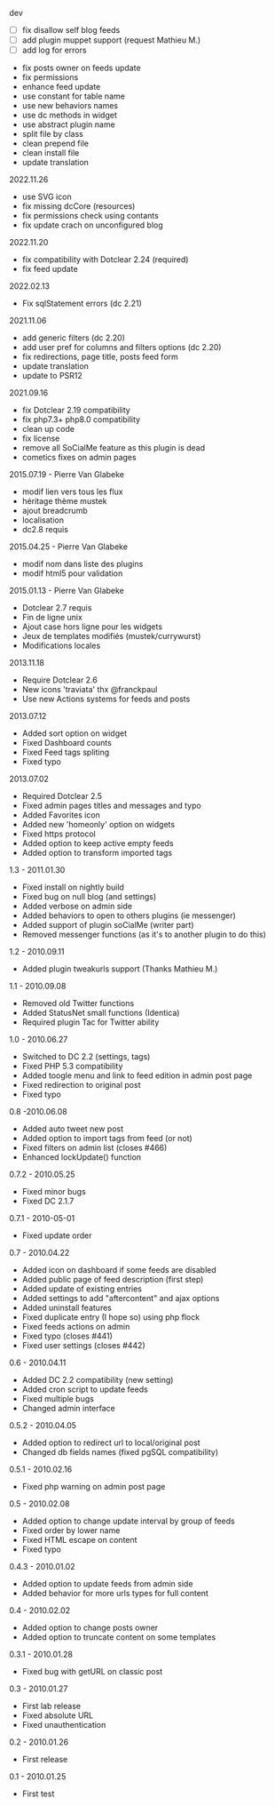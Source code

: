  dev
- [ ] fix disallow self blog feeds
- [ ] add plugin muppet support (request Mathieu M.)
- [ ] add log for errors

- fix posts owner on feeds update
- fix permissions 
- enhance feed update
- use constant for table name
- use new behaviors names
- use dc methods in widget
- use abstract plugin name
- split file by class
- clean prepend file
- clean install file
- update translation

2022.11.26
- use SVG icon
- fix missing dcCore (resources)
- fix permissions check using contants
- fix update crach on unconfigured blog

2022.11.20
- fix compatibility with Dotclear 2.24 (required)
- fix feed update

2022.02.13
- Fix sqlStatement errors (dc 2.21)

2021.11.06
- add generic filters (dc 2.20)
- add user pref for columns and filters options (dc 2.20)
- fix redirections, page title, posts feed form
- update translation
- update to PSR12

2021.09.16
- fix Dotclear 2.19 compatibility
- fix php7.3+ php8.0 compatibility
- clean up code
- fix license
- remove all SoCialMe feature as this plugin is dead
- cometics fixes on admin pages

2015.07.19 - Pierre Van Glabeke
- modif lien vers tous les flux
- héritage thème mustek
- ajout breadcrumb
- localisation
- dc2.8 requis

2015.04.25 - Pierre Van Glabeke
- modif nom dans liste des plugins
- modif html5 pour validation

2015.01.13 - Pierre Van Glabeke
- Dotclear 2.7 requis
- Fin de ligne unix
- Ajout case hors ligne pour les widgets
- Jeux de templates modifiés (mustek/currywurst)
- Modifications locales

2013.11.18
- Require Dotclear 2.6
- New icons 'traviata' thx @franckpaul
- Use new Actions systems for feeds and posts

2013.07.12
- Added sort option on widget
- Fixed Dashboard counts
- Fixed Feed tags spliting
- Fixed typo

2013.07.02
- Required Dotclear 2.5
- Fixed admin pages titles and messages and typo
- Added Favorites icon
- Added new 'homeonly' option on widgets
- Fixed https protocol
- Added option to keep active empty feeds
- Added option to transform imported tags

1.3 - 2011.01.30
- Fixed install on nightly build
- Fixed bug on null blog (and settings)
- Added verbose on admin side
- Added behaviors to open to others plugins (ie messenger)
- Added support of plugin soCialMe (writer part)
- Removed messenger functions (as it's to another plugin to do this)

1.2 - 2010.09.11
- Added plugin tweakurls support (Thanks Mathieu M.)

1.1 - 2010.09.08
- Removed old Twitter functions
- Added StatusNet small functions (Identica)
- Required plugin Tac for Twitter ability

1.0 - 2010.06.27
- Switched to DC 2.2 (settings, tags)
- Fixed PHP 5.3 compatibility
- Added toogle menu and link to feed edition in admin post page
- Fixed redirection to original post
- Fixed typo

0.8 -2010.06.08
- Added auto tweet new post
- Added option to import tags from feed (or not)
- Fixed filters on admin list (closes #466)
- Enhanced lockUpdate() function

0.7.2 - 2010.05.25
- Fixed minor bugs
- Fixed DC 2.1.7

0.7.1 - 2010-05-01
- Fixed update order

0.7 - 2010.04.22
- Added icon on dashboard if some feeds are disabled
- Added public page of feed description (first step)
- Added update of existing entries
- Added settings to add "aftercontent" and ajax options
- Added uninstall features
- Fixed duplicate entry (I hope so) using php flock
- Fixed feeds actions on admin
- Fixed typo (closes #441)
- Fixed user settings (closes #442)

0.6 - 2010.04.11
- Added DC 2.2 compatibility (new setting)
- Added cron script to update feeds
- Fixed multiple bugs
- Changed admin interface

0.5.2 - 2010.04.05
- Added option to redirect url to local/original post
- Changed db fields names (fixed pgSQL compatibility)

0.5.1 - 2010.02.16
- Fixed php warning on admin post page

0.5 - 2010.02.08
- Added option to change update interval by group of feeds
- Fixed order by lower name
- Fixed HTML escape on content
- Fixed typo

0.4.3 - 2010.01.02
- Added option to update feeds from admin side
- Added behavior for more urls types for full content

0.4 - 2010.02.02
- Added option to change posts owner
- Added option to truncate content on some templates

0.3.1 - 2010.01.28
- Fixed bug with getURL on classic post

0.3 - 2010.01.27
- First lab release
- Fixed absolute URL
- Fixed unauthentication

0.2 - 2010.01.26
- First release

0.1 - 2010.01.25
- First test